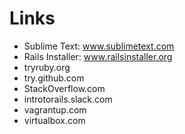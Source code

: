 # Links

- Sublime Text: www.sublimetext.com
- Rails Installer: www.railsinstaller.org
- tryruby.org
- try.github.com
- StackOverflow.com
- introtorails.slack.com
- vagrantup.com
- virtualbox.com